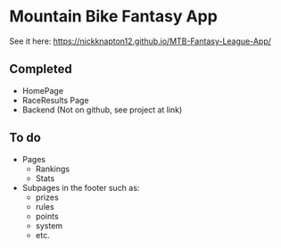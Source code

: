 # Mountain Bike Fantasy App
See it here: https://nickknapton12.github.io/MTB-Fantasy-League-App/

## Completed
* HomePage
* RaceResults Page
* Backend (Not on github, see project at link)

## To do
* Pages
  * Rankings 
  * Stats 
* Subpages in the footer such as:
  * prizes
  * rules 
  * points 
  * system 
  * etc.
